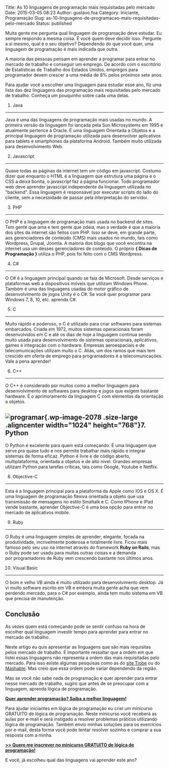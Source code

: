 Title: As 10 linguagens de programação mais requisitadas pelo mercado
Date: 2015-03-05 08:23
Author: gustavo.foa
Category: Iniciante, Programação
Slug: as-10-linguagens-de-programacao-mais-requisitadas-pelo-mercado
Status: published

Muita gente me pergunta qual linguagem de programação deve estudar. Eu
sempre respondo a mesma coisa. É você quem deve decidir isso. Pergunte a
si mesmo, qual é o seu objetivo? Dependendo do que você quer, uma
linguagem de programação é mais indicada que outra.

A maioria das pessoas pensam em aprender a programar para entrar no
mercado de trabalho e conseguir um emprego. De acordo com o escritório
de Estatísticas de Trabalho dos Estados Unidos, empregos para
programador devem crescer a uma média de 8% pelos próximos sete anos.

Para ajudar você a escolher uma linguagem para estudar esse ano, fiz uma
lista das dez linguagens das programação mais requisitadas pelo mercado
de trabalho. Conheça um pouquinho sobre cada uma delas.

1. Java
-------

Java é uma das linguagens de programação mais usadas no mundo. A
primeira versão da linguagem foi lançada pela Sun Microsystems em 1995 e
atualmente pertence à Oracle. É uma linguagem Orientada a Objetos e a
principal linguagem de programação utilizada para desenvolver
aplicativos para tablets e smartphones da plataforma Android. Também
muito utilizada para desenvolvimento Web.

2. Javascript
-------------

Quase todas as páginas da internet tem um código em javascript. Costumo
dizer que enquanto o HTML é a linguagem que estrutura uma página e o CSS
a deixa bonita, o javascript faz a página funcionar. Todo programador
web deve aprender javascript independente da linguagem utilizada no
"backend". Essa linguagem é responsável por executar scripts do lado do
cliente, sem a necessidade de passar pela interpretação do servidor.

3. PHP
------

O PHP é a linguagem de programação mais usada no backend de sites. Tem
gente que ama e tem gente que odeia, mas a verdade é que a maioria dos
sites da internet são feitos com PHP. Isso se deve, em grande parte, aos
gerenciadores de conteúdo (CMS) mais usados no mundo, tais como
Wordpress, Drupal, Joomla. A maioria dos blogs que você encontra na
internet usa um desses gerenciadores de conteúdo. O próprio **{ Dicas de
Programação }** utiliza o PHP, pois foi feito com o CMS Wordpress.

4. C\#
------

O C\# é a linguagem principal quando se fala de Microsoft. Desde
serviços e plataformas web a dispositivos móveis que utilizam Windows
Phone. Também é uma das linguagens usadas do motor gráfico de
desenvolvimento de jogos Unity é o C\#. Se você quer programar para
Windows 7, 8, 10, etc. aprenda C\#.

5. C
----

Muito rápido e poderoso, o C é utilizado para criar softwares para
sistemas embarcados. Criada em 1972, muitos sistemas operacionais foram
desenvolvidos em C e até os dias de hoje a linguagem continua sendo
muito usada para desenvolvimento de sistemas operacionais, aplicativos,
games e integração com o hardware. Empresas aeroespaciais e de
telecomunicações utilizam muito o C. Aliás, um dos ramos que mais tem
crescido em oferta de emprego para programadores é a telecomunicações.
Vale a pena aprender!

6. C++
------

O C++ é considerado por muitos como a melhor linguagem para
desenvolvimento de softwares para desktop e jogos que exigem bastante
hardware. É o aprimoramento da linguagem C com elementos da orientação a
objetos.

![programar](http://www.dicasdeprogramacao.com.br/wp-content/uploads/programar-1024x768.jpg){.wp-image-2078 .size-large .aligncenter width="1024" height="768"}7. Python
------------------------------------------------------------------------------------------------------------------------------------------------------------------------

O Python é excelente para quem está começando. É uma linguagem que serve
pra quase tudo e nos permite trabalhar mais rápido e integrar sistemas
de forma eficaz. Python é livre e de código aberto,
multiplataforma, orientada a objetos e de alto nível. Grandes empresas
utilizam Python para tarefas críticas, tais como Google, Youtube e
Netflix.

8. Objective-C
--------------

Esta é a linguagem principal para a plataforma da Apple como IOS e OS X.
É uma linguagem de programação flexiva orientada a objeto que usa
transmissão de mensagens no estilo Smaltalk e C. Como IPhone e IPad
vende bastante, aprender Objective-C é uma boa opção para entrar no
mercado de aplicativos mobile.

9. Ruby
-------

O Ruby é uma linguagem simples de aprender, elegante, focada na
produtividade, incrivelmente poderosa e totalmente livre. Ficou mais
famoso pelo seu uso na internet através do framework **Ruby on Rails**,
mas o Ruby pode ser usado para muitas outras coisas e a demanda
por programadores de Ruby vem crescendo bastante nos últimos anos.

10. Visual Basic
----------------

O bom e velho VB ainda é muito utilizado para desenvolvimento desktop.
Já vi muito software escrito em VB e embora muita gente acha que vem
perdendo mercado, para o C\# por exemplo, ainda tem muito sistema em VB
que precisa de manutenção.

Conclusão
---------

As vezes quem está começando pode se sentir confuso na hora de escolher
qual linguagem investir tempo para aprender para entrar no mercado de
trabalho.

Neste artigo eu quis apresentar as linguagens que são mais requisitas
pelos mercado de trabalho. É importante ressaltar que a ordem em que
listei essas linguagens não representa a ordem das mais requisitadas
pelo mercado. Para isso existe algumas pesquisas como as do [site
Tiobe](http://www.tiobe.com/index.php/content/paperinfo/tpci/index.html) ou
do
[Mashable](http://mashable.com/2014/01/21/learn-programming-languages/).
Mas creio que essa ordem pode variar dependendo da região.

Mas se você não sabe nada de programação e quer aprender para entrar
nesse mercado de trabalho, sugiro que antes de se preocupar com a
linguagem, aprenda lógica de programação.

[**Quer aprender programação? Saiba a melhor
linguagem!**](http://www.dicasdeprogramacao.com.br/linguagem-de-programacao-para-iniciantes/ "Quer aprender programação? Saiba qual a melhor linguagem!")

Para ajudar iniciantes em lógica de programação eu criei um minicurso
GRATUITO de lógica de programação. Neste minicurso você receberá as
aulas por e-mail e será instigado a resolver problemas práticos
utilizando lógica de programação. Também envio minhas soluções para os
exercícios por e-mail, desta forma você pode tentar resolver sozinho e
comprar a sua resposta com a minha.

**[&gt;&gt; Quero me inscrever no minicurso GRATUITO de lógica de
programação!](http://bit.ly/1HVkbHt)**

E você, já escolheu qual das linguagens vai aprender este ano?
